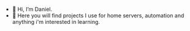 - 👋 Hi, I’m Daniel.
- 🌱 Here you will find projects I use for home servers, automation and anything i'm interested in learning.

<!---
danielproctor31/danielproctor31 is a ✨ special ✨ repository because its `README.md` (this file) appears on your GitHub profile.
You can click the Preview link to take a look at your changes.
--->
